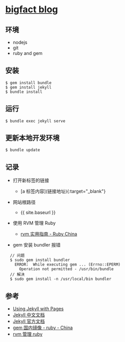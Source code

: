 # [bigfact blog](http://bigfact.github.io/)

## 环境
* nodejs
* git
* ruby and gem

## 安装
```
$ gem install bundle
$ gem install jekyll
$ bundle install
```

## 运行
```
$ bundle exec jekyll serve
```

## 更新本地开发环境
```
$ bundle update
```

## 记录

* 打开新标签的链接
  * [a 标签内容]\(链接地址){:target="_blank"}
  
* 网站根路径
  * {{ site.baseurl }}

* 使用 RVM 管理 Ruby
  * [rvm 实用指南 - Ruby China](https://ruby-china.org/topics/576)
  
* gem 安装 bundler 报错
```
  // 问题
  $ sudo gem install bundler
    ERROR:  While executing gem ... (Errno::EPERM)
      Operation not permitted - /usr/bin/bundle
  // 解决
  $ sudo gem install -n /usr/local/bin bundler
```


## 参考

* [Using Jekyll with Pages](https://help.github.com/articles/using-jekyll-as-a-static-site-generator-with-github-pages/)
* [Jekyll 中文文档](http://jekyll.bootcss.com/docs/home/)
* [Jekyll 官方文档](http://jekyllrb.com)
* [gem 国内镜像 - ruby - China](http://gems.ruby-china.com/)
* [rvm 管理 ruby](https://ruby-china.com/wiki/rvm-guide)
